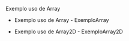 Exemplo uso de Array

 - Exemplo uso de Array - ExemploArray
 
 - Exemplo uso de Array2D - ExemploArray2D
